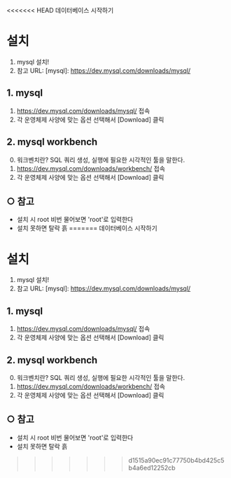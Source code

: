 <<<<<<< HEAD
데이터베이스 시작하기
# 설치
   1) mysql 설치!
   2) 참고 URL: [mysql]: https://dev.mysql.com/downloads/mysql/

## 1. mysql 
   1) https://dev.mysql.com/downloads/mysql/ 접속
   2) 각 운영체제 사양에 맞는 옵션 선택해서 [Download] 클릭 

## 2. mysql workbench 
   0) 워크벤치란? SQL 쿼리 생성, 실행에 필요한 시각적인 툴을 말한다.
   1) https://dev.mysql.com/downloads/workbench/ 접속
   2) 각 운영체제 사양에 맞는 옵션 선택해서 [Download] 클릭 
   
## ○ 참고
  * 설치 시 root 비번 물어보면 'root'로 입력한다 
  * 설치 못하면 탈락 흙
=======
데이터베이스 시작하기
# 설치
   1) mysql 설치!
   2) 참고 URL: [mysql]: https://dev.mysql.com/downloads/mysql/

## 1. mysql 
   1) https://dev.mysql.com/downloads/mysql/ 접속
   2) 각 운영체제 사양에 맞는 옵션 선택해서 [Download] 클릭 

## 2. mysql workbench 
   0) 워크벤치란? SQL 쿼리 생성, 실행에 필요한 시각적인 툴을 말한다.
   1) https://dev.mysql.com/downloads/workbench/ 접속
   2) 각 운영체제 사양에 맞는 옵션 선택해서 [Download] 클릭 
   
## ○ 참고
  * 설치 시 root 비번 물어보면 'root'로 입력한다 
  * 설치 못하면 탈락 흙
>>>>>>> d1515a90ec91c77750b4bd425c5b4a6ed12252cb
